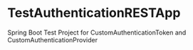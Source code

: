 # TestAuthenticationRESTApp
Spring Boot Test Project for CustomAuthenticationToken and CustomAuthenticationProvider
